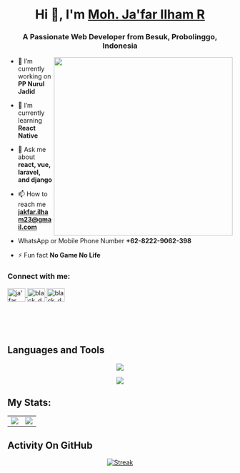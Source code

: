 <h1 align="center">Hi 👋, I'm <a href="https://github.com/Ondisia">Moh. Ja'far Ilham R</a></h1>
<h3 align="center">A Passionate Web Developer from Besuk, Probolinggo, Indonesia</h3>
<img align="right" width="400" src="https://bayanbox.ir/view/1353559592827697052/programmer.gif">

- 🔭 I’m currently working on **PP Nurul Jadid**

- 🌱 I’m currently learning **React Native**

- 💬 Ask me about **react, vue, laravel, and django**

- 📫 How to reach me **jakfar.ilham23@gmail.com**

- WhatsApp or Mobile Phone Number **+62-8222-9062-398**

- ⚡ Fun fact **No Game No Life**


<h3 align="left">Connect with me:</h3>
<p align="left" style="margin-bottom: 50px">
<a href="https://fb.com/ja'far ilham" target="blank">
  <img align="center" src="https://raw.githubusercontent.com/rahuldkjain/github-profile-readme-generator/master/src/images/icons/Social/facebook.svg" alt="ja'far ilham" height="30" width="40" />
</a>
<a href="https://instagram.com/black_domon" target="blank">
  <img align="center" src="https://raw.githubusercontent.com/rahuldkjain/github-profile-readme-generator/master/src/images/icons/Social/instagram.svg" alt="black_domon" height="30" width="40" />
</a>
<a href="https://wa.me/+6282229062398" target="blank">
  <img align="center" src="https://raw.githubusercontent.com/rahuldkjain/github-profile-readme-generator/master/src/images/icons/Social/whatsapp.svg" alt="black_domon" height="30" width="40" />
</a>
</p>

&nbsp;

## Languages and Tools
<p align="center"> <a href="https://github.com/Ondisia"><img src="https://skillicons.dev/icons?i=vscode,github,mongodb,css,html,js,express,bots,nodejs,laravel,django,bootstrap"></a></p>
<p align="center"> <a href="https://github.com/Ondisia"><img src="https://skillicons.dev/icons?i=elixir,tailwind,php,mysql,replit,vue,react,postgresql"></a></p>


## My Stats:
<div align="center">

<table>
  <tr>
    <td>
      <img src="https://github-readme-stats-eight-theta.vercel.app/api?username=Ondisia&show_icons=true&theme=tokyonight&include_all_commits=true&count_private=true&hide_border=true" />
    </td>
    <td>
      <img src="https://github-readme-stats-eight-theta.vercel.app/api/top-langs/?username=Ondisia&layout=compact&theme=tokyonight&langs_count=8&hide_border=true" />
    </td>
  </tr>
</table>

</div>



## Activity On GitHub
<p align="center">
  <a href="https://github.com/Ondisia">      
    <img title="GitHub Streak" alt="Streak" src="https://streak-stats.demolab.com/?user=Ondisia&theme=tokyonight&hide_border=true&stroke=f53b3b"/>
  </a> 
</p>
